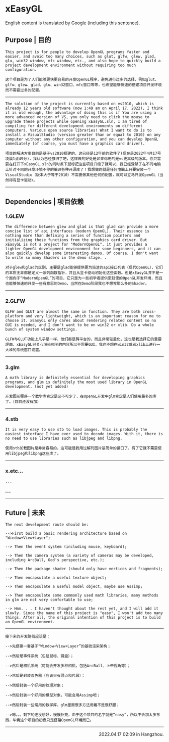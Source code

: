 # xEasyGL

English content is translated by Google (including this sentence).

## Purpose | 目的

    This project is for people to develop OpenGL programs faster and easier, and avoid too many choices, such as glut, glfw, glew, glad, glu, win32 window, mfc window, etc., and also hope to quickly build a project development environment without requiring too much configuration.

    这个项目是为了人们能够更快更容易的开发OpenGL程序，避免进行过多的选择，例如glut、glfw、glew、glad、glu、win32窗口、mfc窗口等等，也希望能够快速的搭建项目开发环境而不需要过多的配置。

---  
    The solution of the project is currently based on vs2010, which is already 12 years old software (now 1:49 am on April 17, 2022), I think it is old enough, the advantage of doing this is if You are using a more advanced version of VS, you only need to click the mouse to upgrade these projects while opening xEasyGL.sln, I am tired of compiling for different development environments on different computers. Various open source libraries! What I want to do is to install a VisualStudio (version greater than or equal to 2010) on any computer without any other configuration, and you can develop OpenGL immediately (of course, you must have a graphics card driver).

    项目的解决方案目前是基于vs2010搭建的，这已经是12年前的软件了(现在是2022年4月17号凌晨1点49分)，我认为已经够旧了吧，这样做的好处是如果你用的是vs更高级的版本，你只需要在打开下xEasyGL.sln的同时点下鼠标把这些项目升级了就可以，我已经受够了在不同电脑上针对不同的开发环境不停的编译各种开源库了！我想做的就是任何电脑上只要安装一个VisualStudio（版本大于等于2010）不需要做其他任何的配置，就可以立马开发OpenGL（当然得有显卡驱动）。

---
## Dependencies | 项目依赖

### 1.GLEW

    The difference between glew and glad is that glad can provide a more concise list of api interfaces (modern OpenGL). Their essence is nothing more than defining a series of function pointers and initializing these functions from the graphics card driver. But xEasyGL is not a project for "ModernOpenGL", it just provides a lighter OpenGL development environment for some beginners, and it can also quickly develop some interesting demos. Of course, I don't want to write so many Shaders in the demo stage. .

    对于glew和glad的区别，主要是glad能够提供更为简洁的api接口列表（现代OpenGL），它们的本质无非都是定义一系列函数指针，并且从显卡驱动初始化这些函数。但是xEasyGL并不是一个面向于“ModernOpenGL”的项目，它只是为一些初学者提供更轻便的OpenGL开发环境，而且也能够快速的开发一些有意思的Demo，当然在Demo阶段我也不想写那么多的Shader。

---
### 2.GLFW

    GLFW and GLUT are almost the same in function. They are both cross-platform and very lightweight, which is an important reason for me to choose it. xEasyGL only cares about rendering related content so no GUI is needed, and I don't want to be on win32 or xlib. Do a whole bunch of system window settings.

    GLFW与GLUT功能上几乎是一样，他们都是跨平台的，而且非常轻量化，这也是我选择它的重要理由，xEasyGL只关心渲染相关的内容所以不需要GUI，我也不想在win32或者xlib上进行一大堆的系统窗口设置。

---
### 3.glm

    A math library is definitely essential for developing graphics programs, and glm is definitely the most used library in OpenGL development. (not yet added)

    开发图形程序一个数学库肯定是必不可少了，在OpenGL开发中glm肯定是人们使用最多的库了。（目前还没有加）

---
### 4.stb

    It is very easy to use stb to load images. This is probably the easiest interface I have ever used to decode images. With it, there is no need to use libraries such as libjpeg and libpng.

    使用stb加载图片是非常容易的，这可能是我用过解码图片最简单的接口了，有了它就不需要使用libjpeg和libpng这些库了。

---
### x.etc...

    ...

    。。。

---

## Future | 未来

    The next development route should be:

    -->First build a basic rendering architecture based on "Window+View+Layer";

    --> Then the event system (including mouse, keyboard);

    --> Then the camera system (a variety of cameras may be developed, including ArcBall, God's perspective, etc.);

    --> Then the package shader (should only have vertices and fragments);

    --> Then encapsulate a useful texture object;

    --> Then encapsulate a useful model object, maybe use Assimp;

    --> Then encapsulate some commonly used math libraries, many methods in glm are not very comfortable to use;

    --> Hmm. . . I haven't thought about the rest yet, and I will add it slowly. Since the name of this project is "easy", I won't add too many things. After all, the original intention of this project is to build an OpenGL environment.

---
    接下来的开发路线应该是：

    -->先搭建一套基于“Window+View+Layer”的基础渲染架构；

    -->然后是事件系统（包括鼠标、键盘）；

    -->然后是相机系统（可能会开发多种相机，包括ArcBall、上帝视角等）；

    -->然后是封装着色器（应该只有顶点和片段）；

    -->然后封装一个好用的纹理对象；

    -->然后封装一个好用的模型对象，可能会用Assimp吧；

    -->然后封装一些常用的数学库，glm里面很多方法用着不是很舒服；

    -->嗯。。。剩下的还没想好，慢慢补充，由于这个项目的名字就是“easy”，所以不会加太多东西，毕竟这个项目的初衷只是搭建OpenGL环境而已。

---

<p align="right">2022.04.17 02:09 in Hangzhou.</p>



